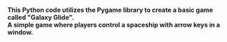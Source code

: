 <h4>This Python code utilizes the Pygame library to create a basic game called "Galaxy Glide".<br> A simple game where players control a spaceship with arrow keys in a window.</h4>
